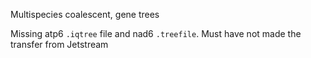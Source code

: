 Multispecies coalescent, gene trees

Missing atp6 `.iqtree` file and nad6 `.treefile`. Must have not made the transfer from Jetstream
